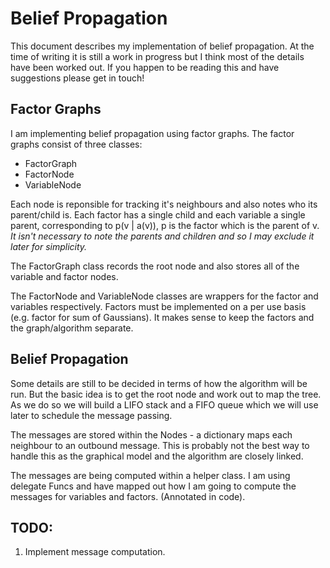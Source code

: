 # Belief Propagation

This document describes my implementation of belief propagation. At the time of writing it is still a work in progress but I think most of the details have been worked out. If you happen to be reading this and have suggestions please get in touch!

## Factor Graphs

I am implementing belief propagation using factor graphs. The factor graphs consist of three classes:

- FactorGraph
- FactorNode
- VariableNode

Each node is reponsible for tracking it's neighbours and also notes who its parent/child is. Each factor has a single child and each variable a single parent, corresponding to p(v | a(v)), p is the factor which is the parent of v.
_It isn't necessary to note the parents and children and so I may exclude it later for simplicity._

The FactorGraph class records the root node and also stores all of the variable and factor nodes.

The FactorNode and VariableNode classes are wrappers for the factor and variables respectively. Factors must be implemented on a per use basis (e.g. factor for sum of Gaussians). It makes sense to keep the factors and the graph/algorithm separate.

## Belief Propagation

Some details are still to be decided in terms of how the algorithm will be run. But the basic idea is to get the root node and work out to map the tree. As we do so we will build a LIFO stack and a FIFO queue which we will use later to schedule the message passing.

The messages are stored within the Nodes - a dictionary maps each neighbour to an outbound message. This is probably not the best way to handle this as the graphical model and the algorithm are closely linked.

The messages are being computed within a helper class. I am using delegate Funcs and have mapped out how I am going to compute the messages for variables and factors. (Annotated in code).

## TODO:

1. Implement message computation.


